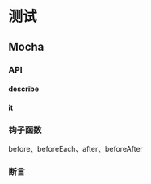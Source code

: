 # 测试

## Mocha

### API

#### describe

#### it 

### 钩子函数

before、beforeEach、after、beforeAfter



### 断言



[1]: https://www.ruanyifeng.com/blog/2015/12/a-mocha-tutorial-of-examples.html	"测试框架 Mocha 实例教程"
[2]: https://learnku.com/articles/35165#%E4%BA%86%E8%A7%A3%E5%A6%82%E4%BD%95%E4%BD%BF%E7%94%A8-mocha-%E4%B8%BA-javascript-%E5%BA%94%E7%94%A8%E7%A8%8B%E5%BA%8F%E7%BC%96%E5%86%99%E5%92%8C%E8%BF%90%E8%A1%8C%E6%B5%8B%E8%AF%95
[3]: https://www.liaoxuefeng.com/wiki/1022910821149312/1102296458984160	"异步测试"

[4]: https://juejin.cn/post/6999445868550029319	"前端测试集锦——如何写好前端测试保证代码质量？"
[5]: https://zhuanlan.zhihu.com/p/340615580	"如何做好前端单元测试"
[6]: http://www.lucklnk.com/godaddy/details/aid/342571897	"前端测试用例怎么写？一看就懂"
[7]: https://segmentfault.com/a/1190000015935519	"Web 前端单元测试到底要怎么写？看这一篇就够了"

